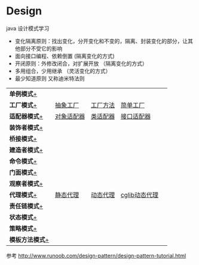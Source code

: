 # Design
java 设计模式学习
- 变化隔离原则：找出变化，分开变化和不变的，隔离、封装变化的部分，让其他部分不受它的影响
- 面向接口编程、依赖倒置 (隔离变化的方式)
- 开闭原则：外修改闭合，对扩展开放 （隔离变化的方式）
- 多用组合，少用继承 （灵活变化的方式）
- 最少知道原则 又称迪米特法则


<table border="0">
    <tr>
        <td><strong>单例模式</strong><a href="single/readme.MD">+</a></td>
        <td></td>
        <td></td>
        <td></td>
        <td></td>
    </tr>
    <tr>
        <td><strong>工厂模式</strong><a href="factory/readme.MD">+</a></td>
        <td><a href="factory/abstract1/readme.MD">抽象工厂</a></td>
        <td><a href="factory/method/readme.MD">工厂方法</a></td>
        <td><a href="factory/simple/readme.MD">简单工厂</a></td>
        <td></td>
    </tr>
    <tr>
        <td><strong>适配器模式</strong><a href="adapter/readme.MD">+</a></td>
        <td><a href="adapter/compose/readme.MD">对象适配器</a></td>
        <td><a href="adapter/extend/readme.MD">类适配器</a></td>
        <td><a href="adapter/interfaces/readme.MD">接口适配器</a></td>
        <td></td>
    </tr>
    <tr>
        <td><strong>装饰者模式</strong><a href="component/readme.MD">+</a></td>
        <td></td>
        <td></td>
        <td></td>
        <td></td>
    </tr>
    <tr>
        <td><strong>桥接模式</strong><a href="bridge/readme.MD">+</a></td>
        <td></td>
        <td></td>
        <td></td>
        <td></td>
    </tr>
    <tr>
        <td><strong>建造者模式</strong><a href="builder/readme.MD">+</a></td>
        <td></td>
        <td></td>
        <td></td>
        <td></td>
    </tr>
    <tr>
        <td><strong>命令模式</strong><a href="command/readme.MD">+</a></td>
        <td></td>
        <td></td>
        <td></td>
        <td></td>
    </tr>
    <tr>
        <td><strong>门面模式</strong><a href="facade/readme.MD">+</a></td>
        <td></td>
        <td></td>
        <td></td>
        <td></td>
    </tr>
    <tr>
        <td><strong>观察者模式</strong><a href="observer/readme.MD">+</a></td>
        <td></td>
        <td></td>
        <td></td>
        <td></td>
    </tr>
    <tr>
        <td><strong>代理模式</strong><a href="proxy/readme.MD">+</a></td>
        <td><a href="proxy/statics/readme.MD">静态代理</a></td>
        <td><a href="proxy/dynamic/readme.MD">动态代理</a></td>
        <td><a href="proxy/cglib/readme.MD">cglib动态代理</a></td>
        <td></td>
    </tr>
    <tr>
        <td><strong>责任链模式</strong><a href="responsibility/readme.MD">+</a></td>
        <td></td>
        <td></td>
        <td></td>
        <td></td>
    </tr>
    <tr>
        <td><strong>状态模式</strong><a href="state/readme.MD">+</a></td>
        <td></td>
        <td></td>
        <td></td>
        <td></td>
    </tr>
    <tr>
        <td><strong>策略模式</strong><a href="strategy/readme.MD">+</a></td>
        <td></td>
        <td></td>
        <td></td>
        <td></td>
    </tr>
    <tr>
        <td><strong>模板方法模式</strong><a href="template/readme.MD">+</a></td>
        <td></td>
        <td></td>
        <td></td>
        <td></td>
    </tr>
</table>


参考 http://www.runoob.com/design-pattern/design-pattern-tutorial.html
